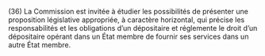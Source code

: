 (36) La Commission est invitée à étudier les possibilités de présenter une proposition législative appropriée, à caractère horizontal, qui précise les responsabilités et les obligations d’un dépositaire et réglemente le droit d’un dépositaire opérant dans un État membre de fournir ses services dans un autre État membre.